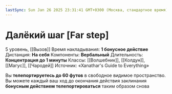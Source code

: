```yaml
---
lastSync: Sun Jan 26 2025 23:31:41 GMT+0300 (Москва, стандартное время)
---
```

# Далёкий шаг [Far step]
5 уровень, [[Вызов]]
Время накладывания: **1 бонусное действие**
Дистанция: **На себя**
Компоненты: **Вербальный**
Длительность: **Концентрация до 1 минуты**
Классы: [[Волшебник]], [[Колдун]], [[Магус]], [[Чародей]]
Источник: «Xanathar's Guide to Everything»

Вы **телепортируетесь до 60 футов** в свободное видимое пространство. Вы можете каждый ваш ход до окончания действия заклинания **бонусным действием телепортироваться** таким образом снова